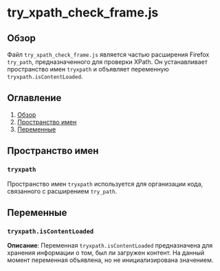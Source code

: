 # try_xpath_check_frame.js

## Обзор

Файл `try_xpath_check_frame.js` является частью расширения Firefox `try_path`, предназначенного для проверки XPath. Он устанавливает пространство имен `tryxpath` и объявляет переменную `tryxpath.isContentLoaded`.

## Оглавление

1. [Обзор](#обзор)
2. [Пространство имен](#пространство-имен)
3. [Переменные](#переменные)

## Пространство имен

### `tryxpath`

Пространство имен `tryxpath` используется для организации кода, связанного с расширением `try_path`.

## Переменные

### `tryxpath.isContentLoaded`

**Описание**:
Переменная `tryxpath.isContentLoaded` предназначена для хранения информации о том, был ли загружен контент. На данный момент переменная объявлена, но не инициализирована значением.